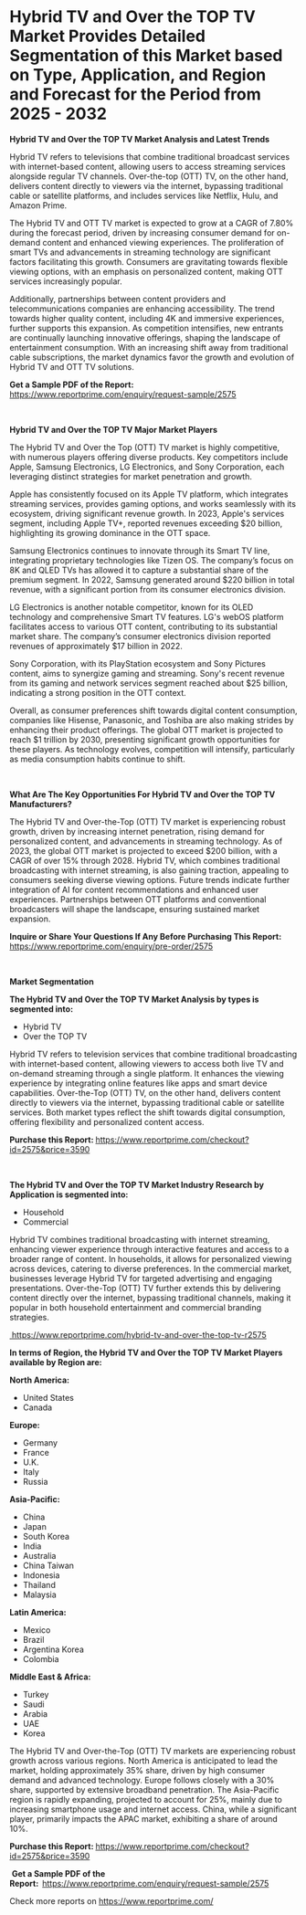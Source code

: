 <p><h1>Hybrid TV and Over the TOP TV Market Provides Detailed Segmentation of this Market based on Type, Application, and Region and Forecast for the Period from 2025 - 2032</h1></p><p><strong>Hybrid TV and Over the TOP TV Market Analysis and Latest Trends</strong></p>
<p><p>Hybrid TV refers to televisions that combine traditional broadcast services with internet-based content, allowing users to access streaming services alongside regular TV channels. Over-the-top (OTT) TV, on the other hand, delivers content directly to viewers via the internet, bypassing traditional cable or satellite platforms, and includes services like Netflix, Hulu, and Amazon Prime. </p><p>The Hybrid TV and OTT TV market is expected to grow at a CAGR of 7.80% during the forecast period, driven by increasing consumer demand for on-demand content and enhanced viewing experiences. The proliferation of smart TVs and advancements in streaming technology are significant factors facilitating this growth. Consumers are gravitating towards flexible viewing options, with an emphasis on personalized content, making OTT services increasingly popular. </p><p>Additionally, partnerships between content providers and telecommunications companies are enhancing accessibility. The trend towards higher quality content, including 4K and immersive experiences, further supports this expansion. As competition intensifies, new entrants are continually launching innovative offerings, shaping the landscape of entertainment consumption. With an increasing shift away from traditional cable subscriptions, the market dynamics favor the growth and evolution of Hybrid TV and OTT TV solutions.</p></p>
<p><strong>Get a Sample PDF of the Report:&nbsp;</strong> <a href="https://www.reportprime.com/enquiry/request-sample/2575?utm_campaign=3077&utm_medium=2&utm_source=Github&utm_content=ia&utm_term=18032025&utm_id=hybrid-tv-and-over-the-top-tv">https://www.reportprime.com/enquiry/request-sample/2575</a></p>
<p>&nbsp;</p>
<p><strong>Hybrid TV and Over the TOP TV Major Market Players</strong></p>
<p><p>The Hybrid TV and Over the Top (OTT) TV market is highly competitive, with numerous players offering diverse products. Key competitors include Apple, Samsung Electronics, LG Electronics, and Sony Corporation, each leveraging distinct strategies for market penetration and growth.</p><p>Apple has consistently focused on its Apple TV platform, which integrates streaming services, provides gaming options, and works seamlessly with its ecosystem, driving significant revenue growth. In 2023, Apple's services segment, including Apple TV+, reported revenues exceeding $20 billion, highlighting its growing dominance in the OTT space.</p><p>Samsung Electronics continues to innovate through its Smart TV line, integrating proprietary technologies like Tizen OS. The company’s focus on 8K and QLED TVs has allowed it to capture a substantial share of the premium segment. In 2022, Samsung generated around $220 billion in total revenue, with a significant portion from its consumer electronics division.</p><p>LG Electronics is another notable competitor, known for its OLED technology and comprehensive Smart TV features. LG's webOS platform facilitates access to various OTT content, contributing to its substantial market share. The company’s consumer electronics division reported revenues of approximately $17 billion in 2022.</p><p>Sony Corporation, with its PlayStation ecosystem and Sony Pictures content, aims to synergize gaming and streaming. Sony's recent revenue from its gaming and network services segment reached about $25 billion, indicating a strong position in the OTT context.</p><p>Overall, as consumer preferences shift towards digital content consumption, companies like Hisense, Panasonic, and Toshiba are also making strides by enhancing their product offerings. The global OTT market is projected to reach $1 trillion by 2030, presenting significant growth opportunities for these players. As technology evolves, competition will intensify, particularly as media consumption habits continue to shift.</p></p>
<p>&nbsp;</p>
<p><strong>What Are The Key Opportunities For Hybrid TV and Over the TOP TV Manufacturers?</strong></p>
<p><p>The Hybrid TV and Over-the-Top (OTT) TV market is experiencing robust growth, driven by increasing internet penetration, rising demand for personalized content, and advancements in streaming technology. As of 2023, the global OTT market is projected to exceed $200 billion, with a CAGR of over 15% through 2028. Hybrid TV, which combines traditional broadcasting with internet streaming, is also gaining traction, appealing to consumers seeking diverse viewing options. Future trends indicate further integration of AI for content recommendations and enhanced user experiences. Partnerships between OTT platforms and conventional broadcasters will shape the landscape, ensuring sustained market expansion.</p></p>
<p><strong>Inquire or Share Your Questions If Any Before Purchasing This Report:</strong> <a href="https://www.reportprime.com/enquiry/pre-order/2575?utm_campaign=3077&utm_medium=2&utm_source=Github&utm_content=ia&utm_term=18032025&utm_id=hybrid-tv-and-over-the-top-tv">https://www.reportprime.com/enquiry/pre-order/2575</a></p>
<p>&nbsp;</p>
<p><strong>Market Segmentation</strong></p>
<p><strong>The Hybrid TV and Over the TOP TV Market Analysis by types is segmented into:</strong></p>
<p><ul><li>Hybrid TV</li><li>Over the TOP TV</li></ul></p>
<p><p>Hybrid TV refers to television services that combine traditional broadcasting with internet-based content, allowing viewers to access both live TV and on-demand streaming through a single platform. It enhances the viewing experience by integrating online features like apps and smart device capabilities. Over-the-Top (OTT) TV, on the other hand, delivers content directly to viewers via the internet, bypassing traditional cable or satellite services. Both market types reflect the shift towards digital consumption, offering flexibility and personalized content access.</p></p>
<p><strong>Purchase this Report:&nbsp;</strong><a href="https://www.reportprime.com/checkout?id=2575&price=3590&utm_campaign=3077&utm_medium=2&utm_source=Github&utm_content=ia&utm_term=18032025&utm_id=hybrid-tv-and-over-the-top-tv">https://www.reportprime.com/checkout?id=2575&price=3590</a></p>
<p>&nbsp;</p>
<p><strong>The Hybrid TV and Over the TOP TV Market Industry Research by Application is segmented into:</strong></p>
<p><ul><li>Household</li><li>Commercial</li></ul></p>
<p><p>Hybrid TV combines traditional broadcasting with internet streaming, enhancing viewer experience through interactive features and access to a broader range of content. In households, it allows for personalized viewing across devices, catering to diverse preferences. In the commercial market, businesses leverage Hybrid TV for targeted advertising and engaging presentations. Over-the-Top (OTT) TV further extends this by delivering content directly over the internet, bypassing traditional channels, making it popular in both household entertainment and commercial branding strategies.</p></p>
<p><a href="https://www.reportprime.com/hybrid-tv-and-over-the-top-tv-r2575?utm_campaign=3077&utm_medium=2&utm_source=Github&utm_content=ia&utm_term=18032025&utm_id=hybrid-tv-and-over-the-top-tv">&nbsp;https://www.reportprime.com/hybrid-tv-and-over-the-top-tv-r2575</a></p>
<p><strong>In terms of Region, the Hybrid TV and Over the TOP TV Market Players available by Region are:</strong></p>
<p>
    <p> <strong> North America: </strong>
        <ul>
            <li>United States</li>
            <li>Canada</li>
        </ul>
        </p> 
    <p> <strong> Europe: </strong>
        <ul>
            <li>Germany</li>
            <li>France</li>
            <li>U.K.</li>
            <li>Italy</li>
            <li>Russia</li>
        </ul>
        </p> 
    <p> <strong> Asia-Pacific: </strong>
        <ul>
            <li>China</li>
            <li>Japan</li>
            <li>South Korea</li>
            <li>India</li>
            <li>Australia</li>
            <li>China Taiwan</li>
            <li>Indonesia</li>
            <li>Thailand</li>
            <li>Malaysia</li>
        </ul>
        </p> 
    <p> <strong> Latin America: </strong>
        <ul>
            <li>Mexico</li>
            <li>Brazil</li>
            <li>Argentina Korea</li>
            <li>Colombia</li>
        </ul>
        </p> 
    <p> <strong> Middle East & Africa: </strong>
        <ul>
            <li>Turkey</li>
            <li>Saudi</li>
            <li>Arabia</li>
            <li>UAE</li>
            <li>Korea</li>
        </ul>
    </p>
    </p>
<p><p>The Hybrid TV and Over-the-Top (OTT) TV markets are experiencing robust growth across various regions. North America is anticipated to lead the market, holding approximately 35% share, driven by high consumer demand and advanced technology. Europe follows closely with a 30% share, supported by extensive broadband penetration. The Asia-Pacific region is rapidly expanding, projected to account for 25%, mainly due to increasing smartphone usage and internet access. China, while a significant player, primarily impacts the APAC market, exhibiting a share of around 10%.</p></p>
<p><strong>Purchase this Report: </strong><a href="https://www.reportprime.com/checkout?id=2575&price=3590&utm_campaign=3077&utm_medium=2&utm_source=Github&utm_content=ia&utm_term=18032025&utm_id=hybrid-tv-and-over-the-top-tv">https://www.reportprime.com/checkout?id=2575&price=3590</a></p>
<p>&nbsp;<strong>Get a Sample PDF of the Report:&nbsp;&nbsp;</strong><a href="https://www.reportprime.com/enquiry/request-sample/2575?utm_campaign=3077&utm_medium=2&utm_source=Github&utm_content=ia&utm_term=18032025&utm_id=hybrid-tv-and-over-the-top-tv">https://www.reportprime.com/enquiry/request-sample/2575</a></p>
<p><strong></strong></p>
<p>Check more reports on <a href="https://www.reportprime.com/?utm_campaign=3077&utm_medium=2&utm_source=Github&utm_content=ia&utm_term=18032025&utm_id=hybrid-tv-and-over-the-top-tv">https://www.reportprime.com/</a></p>